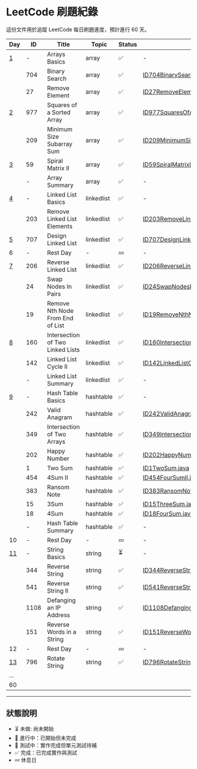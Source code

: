 # LeetCode 刷題紀錄

這份文件用於追蹤 LeetCode 每日刷題進度，預計進行 60 天。

| Day                                    | ID   | Title                            | Topic      | Status | Solution Link                                                                                                                                    | Notes |
|----------------------------------------|------|----------------------------------|------------|--------|--------------------------------------------------------------------------------------------------------------------------------------------------|-------|
| [1](../doc/daily/day01-2025-04-18.md)  | -    | Arrays Basics                    | array      | ✅      | -                                                                                                                                                |       |
|                                        | 704  | Binary Search                    | array      | ✅      | [ID704BinarySearch.java](../src/main/java/io/github/monty/leetcode/array/ID704BinarySearch.java)                                                 |       |
|                                        | 27   | Remove Element                   | array      | ✅      | [ID27RemoveElement.java](../src/main/java/io/github/monty/leetcode/array/ID27RemoveElement.java)                                                 |       |   
| [2](../doc/daily/day02-2025-04-19.md)  | 977  | Squares of a Sorted Array        | array      | ✅      | [ID977SquaresOfASortedArray.java](../src/main/java/io/github/monty/leetcode/array/ID977SquaresOfASortedArray.java)[SquaresOfASortedArray.java]() |       |  
|                                        | 209  | Minimum Size Subarray Sum        | array      | ✅      | [ID209MinimumSizeSubarraySum.java](../src/main/java/io/github/monty/leetcode/array/ID209MinimumSizeSubarraySum.java)                             |       |
| [3](../doc/daily/day03-2025-04-20.md)  | 59   | Spiral Matrix II                 | array      | ✅      | [ID59SpiralMatrixII.java](../src/main/java/io/github/monty/leetcode/array/ID59SpiralMatrixII.java)                                               |       |
|                                        | -    | Array Summary                    | array      | ✅      | -                                                                                                                                                |       |
| [4](../doc/daily/day04-2025-04-21.md)  | -    | Linked List Basics               | linkedlist | ✅      | -                                                                                                                                                |       |
|                                        | 203  | Remove Linked List Elements      | linkedlist | ✅      | [ID203RemoveLinkedListElements.java](../src/main/java/io/github/monty/leetcode/linkedlist/ID203RemoveLinkedListElements.java)                    |       |
| [5](../doc/daily/day05-2025-04-22.md)  | 707  | Design Linked List               | linkedlist | ✅      | [ID707DesignLinkedList.java](../src/main/java/io/github/monty/leetcode/linkedlist/ID707DesignLinkedList.java)                                    |       |
| 6                                      | -    | Rest Day                         | -          | 💤     | -                                                                                                                                                |       |
| [7](../doc/daily/day07-2025-04-24.md)  | 206  | Reverse Linked List              | linkedlist | ✅      | [ID206ReverseLinkedList.java](../src/main/java/io/github/monty/leetcode/linkedlist/ID206ReverseLinkedList.java)                                  |       |
|                                        | 24   | Swap Nodes In Pairs              | linkedlist | ✅      | [ID24SwapNodesInPairs.java](../src/main/java/io/github/monty/leetcode/linkedlist/ID24SwapNodesInPairs.java)                                      |       |
|                                        | 19   | Remove Nth Node From End of List | linkedlist | ✅      | [ID19RemoveNthNodeFromEndOfList.java](../src/main/java/io/github/monty/leetcode/linkedlist/ID19RemoveNthNodeFromEndOfList.java)                  |       |
| [8](../doc/daily/day08-2025-04-25.md)  | 160  | Intersection of Two Linked Lists | linkedlist | ✅      | [ID160IntersectionOfTwoLinkedLists.java](../src/main/java/io/github/monty/leetcode/linkedlist/ID160IntersectionOfTwoLinkedLists.java)            |       |
|                                        | 142  | Linked List Cycle II             | linkedlist | ✅      | [ID142LinkedListCycleII.java](../src/main/java/io/github/monty/leetcode/linkedlist/ID142LinkedListCycleII.java)                                  |       |
|                                        | -    | Linked List Summary              | linkedlist | ✅      | -                                                                                                                                                |       |
| [9](../doc/daily/day09-2025-04-26.md)  | -    | Hash Table Basics                | hashtable  | ✅      | -                                                                                                                                                |       |
|                                        | 242  | Valid Anagram                    | hashtable  | ✅      | [ID242ValidAnagram.java](../src/main/java/io/github/monty/leetcode/hashtable/ID242ValidAnagram.java)                                             |       |
|                                        | 349  | Intersection of Two Arrays       | hashtable  | ✅      | [ID349IntersectionOfTwoArrays.java](../src/main/java/io/github/monty/leetcode/hashtable/ID349IntersectionOfTwoArrays.java)                       |       |
|                                        | 202  | Happy Number                     | hashtable  | ✅      | [ID202HappyNumber.java](../src/main/java/io/github/monty/leetcode/hashtable/ID202HappyNumber.java)                                               |       |
|                                        | 1    | Two Sum                          | hashtable  | ✅      | [ID1TwoSum.java](../src/main/java/io/github/monty/leetcode/hashtable/ID1TwoSum.java)                                                             |       |
|                                        | 454  | 4Sum II                          | hashtable  | ✅      | [ID454FourSumII.java](../src/main/java/io/github/monty/leetcode/hashtable/ID454FourSumII.java)                                                   |       |
|                                        | 383  | Ransom Note                      | hashtable  | ✅      | [ID383RansomNote.java](../src/main/java/io/github/monty/leetcode/hashtable/ID383RansomNote.java)                                                 |       |
|                                        | 15   | 3Sum                             | hashtable  | ✅      | [ID15ThreeSum.java](../src/main/java/io/github/monty/leetcode/hashtable/ID15ThreeSum.java)                                                       |       |
|                                        | 18   | 4Sum                             | hashtable  | ✅      | [ID18FourSum.java](../src/main/java/io/github/monty/leetcode/hashtable/ID18FourSum.java)                                                         |       |
|                                        | -    | Hash Table Summary               | hashtable  | ✅      | -                                                                                                                                                |       |   
| 10                                     | -    | Rest Day                         | -          | 💤     | -                                                                                                                                                |       |   
| [11](../doc/daily/day11-2025-04-28.md) | -    | String Basics                    | string     | ⏳      | -                                                                                                                                                |       |   
|                                        | 344  | Reverse String                   | string     | ✅      | [ID344ReverseString.java](../src/main/java/io/github/monty/leetcode/string/ID344ReverseString.java)                                              |       |   
|                                        | 541  | Reverse String II                | string     | ✅      | [ID541ReverseStringII.java](../src/main/java/io/github/monty/leetcode/string/ID541ReverseStringII.java)                                          |       |   
|                                        | 1108 | Defanging an IP Address          | string     | ✅      | [ID1108DefangingAnIpAddress.java](../src/main/java/io/github/monty/leetcode/string/ID1108DefangingAnIpAddress.java)                              |       |   
|                                        | 151  | Reverse Words in a String        | string     | ✅      | [ID151ReverseWordsInAString.java](../src/main/java/io/github/monty/leetcode/string/ID151ReverseWordsInAString.java)                              |       |   
| 12                                     | -    | Rest Day                         | -          | 💤     | -                                                                                                                                                |       |   
| [13](daily/day13-2025-04-30.md)        | 796  | Rotate String                    | string     | ✅      | [ID796RotateString.java](../src/main/java/io/github/monty/leetcode/string/ID796RotateString.java)                                                |       |   
| ...                                    |      |                                  |            |        |                                                                                                                                                  |       |   
| 60                                     |      |                                  |            |        |                                                                                                                                                  |       |

---

## 狀態說明
- ⏳ 未做: 尚未開始
- 🚧 進行中：已開始但未完成
- 🧪 測試中：實作完成但單元測試待補
- ✅ 完成：已完成實作與測試
- 💤 休息日